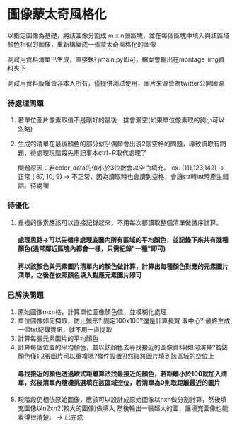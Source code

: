 # 圖像蒙太奇風格化
以指定圖像為基礎，將該圖像分割成 m x n個區塊，並在每個區塊中填入與該區域顏色相似的圖像，重新構築成一張蒙太奇風格化的圖像

測試用資料清單已生成，直接執行main.py即可，檔案會輸出在montage_img資料夾下

測試用資料版權皆非本人所有，僅提供測試使用，圖片來源皆為twitter公開圖源

### 待處理問題
1. 若單位圖片像素取值不是剛好的最後一排會漏空(如果單位像素取的夠小可以忽略)


2. 生成的清單在最後顏色的部分似乎偶爾會出現2個空格的問題，導致讀取有問題，待處理現階段先用記事本ctrl+R取代處理了
   
    問題原因：若color_data的值小於3位數會以空白填充。 ex. (111,123,142) -> 正常
   ( 87, 10,  9) -> 不正常，因為讀取時也會讀到空格，會讓str轉int時產生錯誤。待處理
    

### 待優化
1. 重複的像素應該可以直接記錄起來，不用每次都讀取整個清單做循序計算。 
    #### 處理思路->可以先循序處理底圖內所有區域的平均顏色，並記錄下來共有幾種顏色(通常鄰近區塊內都會一樣，只需紀錄"一種"即可)
    #### 再以該顏色與元素圖片清單內的顏色做計算，計算出每種顏色對應的元素圖片清單，之後在依照顏色填入對應元素圖片即可

### 已解決問題
1. 原始圖像mxn格，計算單位圖像顏色值，並模糊化處理
2. 單位圖像如何擷取，防止變形? 固定100x100?還是計算長寬 取中心? 最終生成一個txt紀錄資訊，就不用一直提取
3. 計算每張元素圖片的平均顏色
4. 計算每個位置的平均顏色，並以該顏色去尋找接近的圖像資料(如何演算?若該顏色僅1.2張圖片可以重複嗎?條件設置?)然後將圖片填到該區域的空位上
    #### 尋找接近的顏色透過歐式距離算法找最接近的顏色，若距離小於100就加入清單，然後清單內隨機挑選填在該區域空位，若清單為0則取距離最近的圖片
5. 現階段仍相依原始圖像，應該可以設計成原始圖像以nxn做分割計算，然後填充圖像以n2xn2(較大的圖像)做填入
然後輸出一張超大的圖，讓填充圖像也能看得很清楚。 -> 已完成